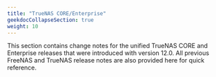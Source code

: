 ```yaml
---
title: "TrueNAS CORE/Enterprise"
geekdocCollapseSection: true
weight: 10
---
```


This section contains change notes for the unified TrueNAS CORE and Enterprise releases that were introduced with version 12.0.
All previous FreeNAS and TrueNAS release notes are also provided here for quick reference.
